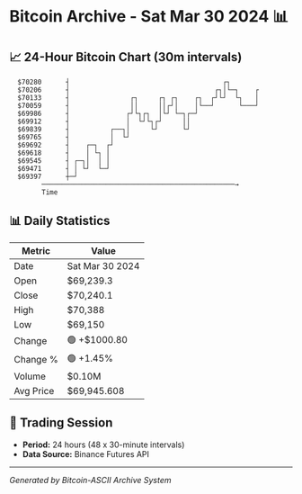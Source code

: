 # Bitcoin Archive - Sat Mar 30 2024 📊

## 📈 24-Hour Bitcoin Chart (30m intervals)

```
  $70280      ┤                                      ┌┐        
  $70206      ┤                                    ┌┐│└─┐    ┌ 
  $70133      ┤               ┌┐     ┌┐ ┌┐    ┌┐  ┌┘└┘  └┐   │ 
  $70059      ┤               ││     ││┌┘│    │└──┘      └───┘ 
  $69986      ┤              ┌┘└┐┌┐  │└┘ └─┐┌─┘                
  $69912      ┤              │  └┘└┐┌┘     ││                  
  $69839      ┤          ┌──┐│     └┘      └┘                  
  $69765      ┤          │  └┘                                 
  $69692      ┤    ┌─┐  ┌┘                                     
  $69618      ┤    │ └┐ │                                      
  $69545      ┤ ┌─┐│  │ │                                      
  $69471      ┤ │ └┘  └─┘                                      
  $69397      ┼─┘                                              
        ────────────────────────────────────────────────→
        Time
```

## 📊 Daily Statistics

| Metric | Value |
|--------|-------|
| Date | Sat Mar 30 2024 |
| Open | $69,239.3 |
| Close | $70,240.1 |
| High | $70,388 |
| Low | $69,150 |
| Change | 🟢 +$1000.80 |
| Change % | 🟢 +1.45% |
| Volume | $0.10M |
| Avg Price | $69,945.608 |

## 📅 Trading Session

- **Period:** 24 hours (48 x 30-minute intervals)
- **Data Source:** Binance Futures API

---
*Generated by Bitcoin-ASCII Archive System*
